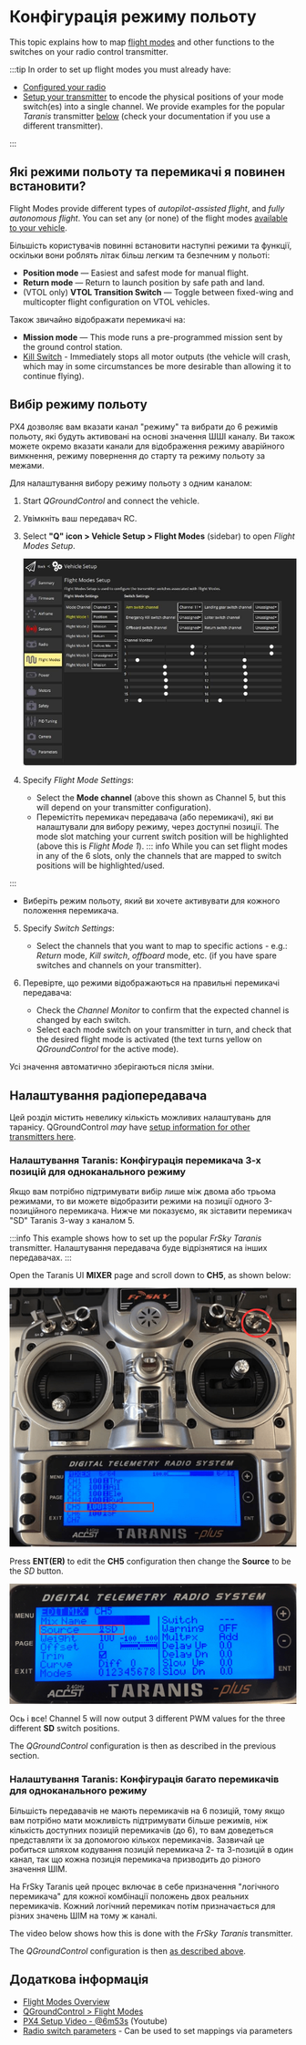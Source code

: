 # Конфігурація режиму польоту

This topic explains how to map [flight modes](../getting_started/px4_basic_concepts.md#flight-modes) and other functions to the switches on your radio control transmitter.

:::tip
In order to set up flight modes you must already have:

- [Configured your radio](../config/radio.md)
- [Setup your transmitter](#rc-transmitter-setup) to encode the physical positions of your mode switch(es) into a single channel.
  We provide examples for the popular _Taranis_ transmitter [below](#taranis-setup-3-way-switch-configuration-for-single-channel-mode) (check your documentation if you use a different transmitter).

:::

## Які режими польоту та перемикачі я повинен встановити?

Flight Modes provide different types of _autopilot-assisted flight_, and _fully autonomous flight_.
You can set any (or none) of the flight modes [available to your vehicle](../flight_modes/index.md#flight-modes).

Більшість користувачів повинні встановити наступні режими та функції, оскільки вони роблять літак більш легким та безпечним у польоті:

- **Position mode** — Easiest and safest mode for manual flight.
- **Return mode** — Return to launch position by safe path and land.
- (VTOL only) **VTOL Transition Switch** — Toggle between fixed-wing and multicopter flight configuration on VTOL vehicles.

Також звичайно відображати перемикачі на:

- **Mission mode** — This mode runs a pre-programmed mission sent by the ground control station.
- <a id="kill_switch"></a> [Kill Switch](../config/safety.md#kill-switch) - Immediately stops all motor outputs (the vehicle will crash, which may in some circumstances be more desirable than allowing it to continue flying).

## Вибір режиму польоту

PX4 дозволяє вам вказати канал "режиму" та вибрати до 6 режимів польоту, які будуть активовані на основі значення ШШІ каналу.
Ви також можете окремо вказати канали для відображення режиму аварійного вимкнення, режиму повернення до старту та режиму польоту за межами.

Для налаштування вибору режиму польоту з одним каналом:

1. Start _QGroundControl_ and connect the vehicle.

2. Увімкніть ваш передавач RC.

3. Select **"Q" icon > Vehicle Setup > Flight Modes** (sidebar) to open _Flight Modes Setup_.

   ![Flight modes single-channel](../../assets/qgc/setup/flight_modes/flight_modes_single_channel.jpg)

4. Specify _Flight Mode Settings_:
   - Select the **Mode channel** (above this shown as Channel 5, but this will depend on your transmitter configuration).
   - Перемістіть перемикач передавача (або перемикачі), які ви налаштували для вибору режиму, через доступні позиції.
     The mode slot matching your current switch position will be highlighted (above this is _Flight Mode 1_).
     ::: info
     While you can set flight modes in any of the 6 slots, only the channels that are mapped to switch positions will be highlighted/used.

:::
   - Виберіть режим польоту, який ви хочете активувати для кожного положення перемикача.

5. Specify _Switch Settings_:
   - Select the channels that you want to map to specific actions - e.g.: _Return_ mode, _Kill switch_, _offboard_ mode, etc. (if you have spare switches and channels on your transmitter).

6. Перевірте, що режими відображаються на правильні перемикачі передавача:
   - Check the _Channel Monitor_ to confirm that the expected channel is changed by each switch.
   - Select each mode switch on your transmitter in turn, and check that the desired flight mode is activated (the text turns yellow on _QGroundControl_ for the active mode).

Усі значення автоматично зберігаються після зміни.

## Налаштування радіопередавача

Цей розділ містить невелику кількість можливих налаштувань для таранісу.
QGroundControl _may_ have [setup information for other transmitters here](https://docs.qgroundcontrol.com/master/en/qgc-user-guide/setup_view/flight_modes.html#transmitter-setup).

<a id="taranis_setup"></a>

### Налаштування Taranis: Конфігурація перемикача 3-х позицій для одноканального режиму

Якщо вам потрібно підтримувати вибір лише між двома або трьома режимами, то ви можете відобразити режими на позиції одного 3-позиційного перемикача.
Нижче ми показуємо, як зіставити перемикач "SD" Taranis 3-way з каналом 5.

:::info
This example shows how to set up the popular _FrSky Taranis_ transmitter.
Налаштування передавача буде відрізнятися на інших передавачах.
:::

Open the Taranis UI **MIXER** page and scroll down to **CH5**, as shown below:

![Taranis - Map channel to switch](../../assets/qgc/setup/flight_modes/single_channel_mode_selection_1.png)

Press **ENT(ER)** to edit the **CH5** configuration then change the **Source** to be the _SD_ button.

![Taranis - Configure channel](../../assets/qgc/setup/flight_modes/single_channel_mode_selection_2.png)

Ось і все!
Channel 5 will now output 3 different PWM values for the three different **SD** switch positions.

The _QGroundControl_ configuration is then as described in the previous section.

### Налаштування Taranis: Конфігурація багато перемикачів для одноканального режиму

Більшість передавачів не мають перемикачів на 6 позицій, тому якщо вам потрібно мати можливість підтримувати більше режимів, ніж кількість доступних позицій перемикачів (до 6), то вам доведеться представляти їх за допомогою кількох перемикачів.
Зазвичай це робиться шляхом кодування позицій перемикача 2- та 3-позицій в один канал, так що кожна позиція перемикача призводить до різного значення ШІМ.

На FrSky Taranis цей процес включає в себе призначення "логічного перемикача" для кожної комбінації положень двох реальних перемикачів.
Кожний логічний перемикач потім призначається для різних значень ШІМ на тому ж каналі.

The video below shows how this is done with the _FrSky Taranis_ transmitter.

<!-- [youtube](https://youtu.be/scqO7vbH2jo) Video has gone private and is no longer available -->

<!-- @[youtube](https://youtu.be/BNzeVGD8IZI?t=427) - video showing how to set the QGC side - at about 7mins and 3 secs -->

<lite-youtube videoid="TFEjEQZqdVA" title="Taranis Mode Switches"/>

The _QGroundControl_ configuration is then [as described above](#flight-mode-selection).

## Додаткова інформація

- [Flight Modes Overview](../flight_modes/index.md)
- [QGroundControl > Flight Modes](https://docs.qgroundcontrol.com/master/en/qgc-user-guide/setup_view/flight_modes.html#px4-pro-flight-mode-setup)
- [PX4 Setup Video - @6m53s](https://youtu.be/91VGmdSlbo4?t=6m53s) (Youtube)
- [Radio switch parameters](../advanced_config/parameter_reference.md#radio-switches) - Can be used to set mappings via parameters
